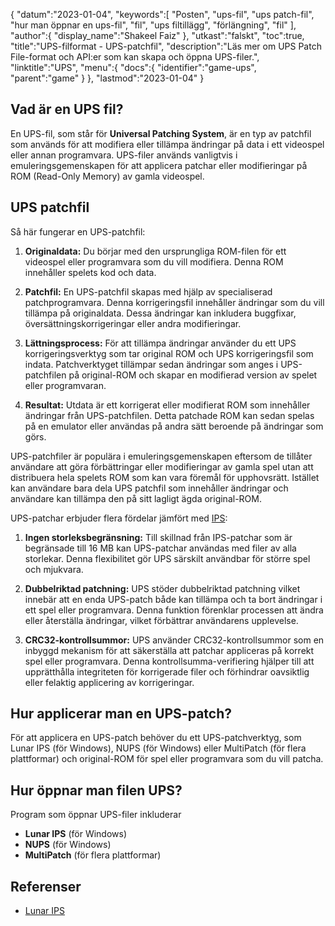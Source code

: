 {
"datum":"2023-01-04",
   "keywords":[
"Posten",
"ups-fil",
"ups patch-fil",
"hur man öppnar en ups-fil",
"fil",
"ups filtillägg",
"förlängning",
"fil"
],
   "author":{
"display_name":"Shakeel Faiz"
},
"utkast":"falskt",
"toc":true,
"title":"UPS-filformat - UPS-patchfil",
   "description":"Läs mer om UPS Patch File-format och API:er som kan skapa och öppna UPS-filer.",
   "linktitle":"UPS",
   "menu":{
      "docs":{
         "identifier":"game-ups",
         "parent":"game"
}
},
"lastmod":"2023-01-04"
}

## Vad är en UPS fil?

En UPS-fil, som står för **Universal Patching System**, är en typ av patchfil som används för att modifiera eller tillämpa ändringar på data i ett videospel eller annan programvara. UPS-filer används vanligtvis i emuleringsgemenskapen för att applicera patchar eller modifieringar på ROM (Read-Only Memory) av gamla videospel.

## UPS patchfil

Så här fungerar en UPS-patchfil:

1. **Originaldata:** Du börjar med den ursprungliga ROM-filen för ett videospel eller programvara som du vill modifiera. Denna ROM innehåller spelets kod och data.
    






2. **Patchfil:** En UPS-patchfil skapas med hjälp av specialiserad patchprogramvara. Denna korrigeringsfil innehåller ändringar som du vill tillämpa på originaldata. Dessa ändringar kan inkludera buggfixar, översättningskorrigeringar eller andra modifieringar.
    






3. **Lättningsprocess:** För att tillämpa ändringar använder du ett UPS korrigeringsverktyg som tar original ROM och UPS korrigeringsfil som indata. Patchverktyget tillämpar sedan ändringar som anges i UPS-patchfilen på original-ROM och skapar en modifierad version av spelet eller programvaran.
    






4. **Resultat:** Utdata är ett korrigerat eller modifierat ROM som innehåller ändringar från UPS-patchfilen. Detta patchade ROM kan sedan spelas på en emulator eller användas på andra sätt beroende på ändringar som görs.
    







UPS-patchfiler är populära i emuleringsgemenskapen eftersom de tillåter användare att göra förbättringar eller modifieringar av gamla spel utan att distribuera hela spelets ROM som kan vara föremål för upphovsrätt. Istället kan användare bara dela UPS patchfil som innehåller ändringar och användare kan tillämpa den på sitt lagligt ägda original-ROM.

UPS-patchar erbjuder flera fördelar jämfört med [IPS](/sv/game/ips/):

1. **Ingen storleksbegränsning:** Till skillnad från IPS-patchar som är begränsade till 16 MB kan UPS-patchar användas med filer av alla storlekar. Denna flexibilitet gör UPS särskilt användbar för större spel och mjukvara.
    






2. **Dubbelriktad patchning:** UPS stöder dubbelriktad patchning vilket innebär att en enda UPS-patch både kan tillämpa och ta bort ändringar i ett spel eller programvara. Denna funktion förenklar processen att ändra eller återställa ändringar, vilket förbättrar användarens upplevelse.
    






3. **CRC32-kontrollsummor:** UPS använder CRC32-kontrollsummor som en inbyggd mekanism för att säkerställa att patchar appliceras på korrekt spel eller programvara. Denna kontrollsumma-verifiering hjälper till att upprätthålla integriteten för korrigerade filer och förhindrar oavsiktlig eller felaktig applicering av korrigeringar.

## Hur applicerar man en UPS-patch?

För att applicera en UPS-patch behöver du ett UPS-patchverktyg, som Lunar IPS (för Windows), NUPS (för Windows) eller MultiPatch (för flera plattformar) och original-ROM för spel eller programvara som du vill patcha.

## Hur öppnar man filen UPS?

Program som öppnar UPS-filer inkluderar

- **Lunar IPS** (för Windows)
- **NUPS** (för Windows)
- **MultiPatch** (för flera plattformar)

## Referenser
* [Lunar IPS](https://www.romhacking.net/utilities/240/)


